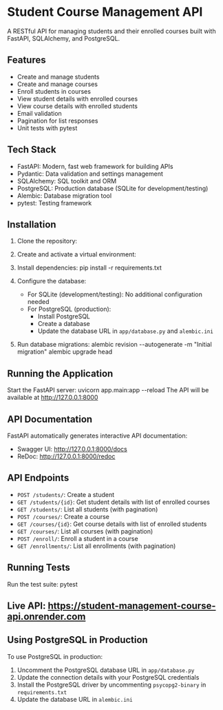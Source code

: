 # Student Course Management API

A RESTful API for managing students and their enrolled courses built with FastAPI, SQLAlchemy, and PostgreSQL.

## Features

- Create and manage students
- Create and manage courses
- Enroll students in courses
- View student details with enrolled courses
- View course details with enrolled students
- Email validation
- Pagination for list responses
- Unit tests with pytest

## Tech Stack

- FastAPI: Modern, fast web framework for building APIs
- Pydantic: Data validation and settings management
- SQLAlchemy: SQL toolkit and ORM
- PostgreSQL: Production database (SQLite for development/testing)
- Alembic: Database migration tool
- pytest: Testing framework


## Installation

1. Clone the repository:

2. Create and activate a virtual environment:

3. Install dependencies:
pip install -r requirements.txt

4. Configure the database:
   - For SQLite (development/testing): No additional configuration needed
   - For PostgreSQL (production):
     - Install PostgreSQL
     - Create a database
     - Update the database URL in `app/database.py` and `alembic.ini`

5. Run database migrations:
    alembic revision --autogenerate -m "Initial migration"
    alembic upgrade head


## Running the Application

Start the FastAPI server:
  uvicorn app.main:app --reload
The API will be available at http://127.0.0.1:8000

## API Documentation

FastAPI automatically generates interactive API documentation:

- Swagger UI: http://127.0.0.1:8000/docs
- ReDoc: http://127.0.0.1:8000/redoc

## API Endpoints

- `POST /students/`: Create a student
- `GET /students/{id}`: Get student details with list of enrolled courses
- `GET /students/`: List all students (with pagination)
- `POST /courses/`: Create a course
- `GET /courses/{id}`: Get course details with list of enrolled students
- `GET /courses/`: List all courses (with pagination)
- `POST /enroll/`: Enroll a student in a course
- `GET /enrollments/`: List all enrollments (with pagination)

## Running Tests

Run the test suite:
pytest

## Live API: https://student-management-course-api.onrender.com
## Using PostgreSQL in Production

To use PostgreSQL in production:

1. Uncomment the PostgreSQL database URL in `app/database.py`
2. Update the connection details with your PostgreSQL credentials
3. Install the PostgreSQL driver by uncommenting `psycopg2-binary` in `requirements.txt`
4. Update the database URL in `alembic.ini`


